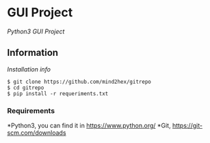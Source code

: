 # GUI Project
_Python3 GUI Project_

## Information
_Installation info_
```
$ git clone https://github.com/mind2hex/gitrepo
$ cd gitrepo
$ pip install -r requeriments.txt
```
### Requirements
*Python3, you can find it in https://www.python.org/
*Git, https://git-scm.com/downloads
